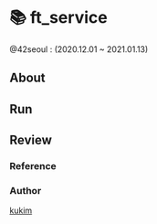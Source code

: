 # 📚 ft_service
@42seoul : (2020.12.01 ~ 2021.01.13)
## About


## Run



## Review



### Reference


### Author
[kukim](https://github.com/ku-kim)
